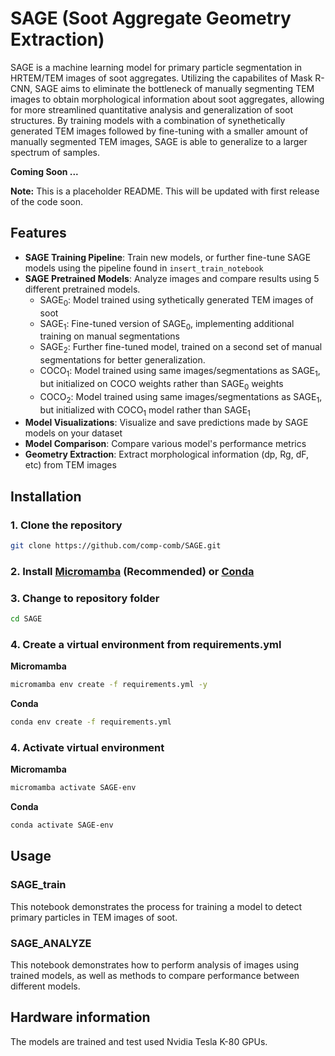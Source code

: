 # SAGE (Soot Aggregate Geometry Extraction)
SAGE is a machine learning model for primary particle segmentation in HRTEM/TEM images of soot aggregates.  Utilizing the capabilites of Mask R-CNN, SAGE aims to eliminate the bottleneck of manually segmenting TEM images to obtain morphological information about soot aggregates, allowing for more streamlined quantitative analysis and generalization of soot structures. By training models with a combination of synethetically generated TEM images followed by fine-tuning with a smaller amount of manually segmented TEM images, SAGE is able to generalize to a larger spectrum of samples.


**__Coming Soon ...__**

**Note:**
This is a placeholder README. This will be updated with first release of the code soon.

## Features
- **SAGE Training Pipeline**: Train new models, or further fine-tune SAGE models using the pipeline found in `insert_train_notebook`
- **SAGE Pretrained Models**: Analyze images and compare results using 5 different pretrained models.
    - SAGE<sub>0</sub>: Model trained using sythetically generated TEM images of soot
    - SAGE<sub>1</sub>: Fine-tuned version of SAGE<sub>0</sub>, implementing additional training on manual segmentations 
    - SAGE<sub>2</sub>: Further fine-tuned model, trained on a second set of manual segmentations for better generalization.
    - COCO<sub>1</sub>: Model trained using same images/segmentations as SAGE<sub>1</sub>, but initialized on COCO weights rather than SAGE<sub>0</sub> weights
    - COCO<sub>2</sub>: Model trained using same images/segmentations as SAGE<sub>1</sub>, but initialized with COCO<sub>1</sub> model rather than SAGE<sub>1</sub>
- **Model Visualizations**: Visualize and save predictions made by SAGE models on your dataset
- **Model Comparison**: Compare various model's performance metrics
- **Geometry Extraction**: Extract morphological information (dp, Rg, dF, etc) from TEM images

## Installation

### 1. Clone the repository
```bash
git clone https://github.com/comp-comb/SAGE.git
```
### 2. Install [Micromamba](https://mamba.readthedocs.io/en/latest/installation/micromamba-installation.html) (Recommended) or [Conda](https://docs.conda.io/projects/conda/en/latest/user-guide/install/index.html)

### 3. Change to repository folder

```bash
cd SAGE
```

### 4. Create a virtual environment from requirements.yml
**Micromamba**
```bash
micromamba env create -f requirements.yml -y
```
**Conda**
```bash
conda env create -f requirements.yml
```

### 4. Activate virtual environment
**Micromamba**
```bash
micromamba activate SAGE-env
```
**Conda**
```bash
conda activate SAGE-env
```

## Usage

### SAGE_train
This notebook demonstrates the process for training a model to detect primary particles in TEM images of soot.

### SAGE_ANALYZE
This notebook demonstrates how to perform analysis of images using trained models, as well as methods to compare performance between different models.


## Hardware information
The models are trained and test used Nvidia Tesla K-80 GPUs.

